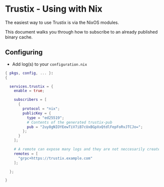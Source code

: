 # Trustix - Using with Nix

The easiest way to use Trustix is via the NixOS modules.

This document walks you through how to subscribe to an already published binary cache.

## Configuring

- Add log(s) to your `configuration.nix`
``` nix
{ pkgs, config, ... }:
{

  services.trustix = {
    enable = true;

    subscribers = [
      {
        protocol = "nix";
        publicKey = {
          type = "ed25519";
          # Contents of the generated trustix-pub
          pub = "2uy8gNIOYEewTiV7iB7cUxBGpXxQtdlFepFoRvJTCJo=";
        };
      }
    ];

    # A remote can expose many logs and they are not neccesarily created by the remote in question
    remotes = [
      "grpc+https://trustix.example.com"
    ];

  };

}
```
